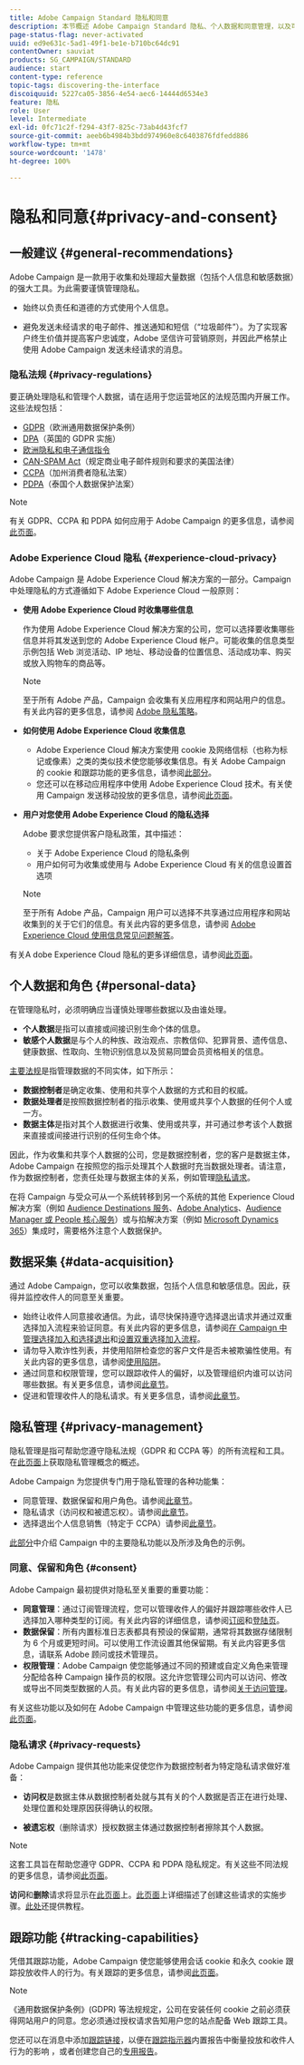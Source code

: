 ```yaml
---
title: Adobe Campaign Standard 隐私和同意
description: 本节概述 Adobe Campaign Standard 隐私、个人数据和同意管理，以及可用于处理这些事项的工具。
page-status-flag: never-activated
uuid: ed9e631c-5ad1-49f1-be1e-b710bc64dc91
contentOwner: sauviat
products: SG_CAMPAIGN/STANDARD
audience: start
content-type: reference
topic-tags: discovering-the-interface
discoiquuid: 5227ca05-3856-4e54-aec6-14444d6534e3
feature: 隐私
role: User
level: Intermediate
exl-id: 0fc71c2f-f294-43f7-825c-73ab4d43fcf7
source-git-commit: aeeb6b4984b3bdd974960e8c6403876fdfedd886
workflow-type: tm+mt
source-wordcount: '1478'
ht-degree: 100%

---
```


# 隐私和同意{#privacy-and-consent}

## 一般建议 {#general-recommendations}

Adobe Campaign 是一款用于收集和处理超大量数据（包括个人信息和敏感数据）的强大工具。为此需要谨慎管理隐私。

* 始终以负责任和道德的方式使用个人信息。

* 避免发送未经请求的电子邮件、推送通知和短信（“垃圾邮件”）。为了实现客户终生价值并提高客户忠诚度，Adobe 坚信许可营销原则，并因此严格禁止使用 Adobe Campaign 发送未经请求的消息。

### 隐私法规 {#privacy-regulations}

要正确处理隐私和管理个人数据，请在适用于您运营地区的法规范围内开展工作。这些法规包括：
* [GDPR](https://ec.europa.eu/info/law/law-topic/data-protection/reform/what-does-general-data-protection-regulation-gdpr-govern_en)（欧洲通用数据保护条例）
* [DPA](https://www.gov.uk/data-protection)（英国的 GDPR 实施）
* [欧洲隐私和电子通信指令](https://eur-lex.europa.eu/legal-content/EN/TXT/?uri=CELEX:02002L0058-20091219)
* [CAN-SPAM Act](https://www.ftc.gov/tips-advice/business-center/guidance/can-spam-act-compliance-guide-business)（规定商业电子邮件规则和要求的美国法律）
* [CCPA](https://leginfo.legislature.ca.gov/faces/codes_displayText.xhtml?lawCode=CIV&amp;division=3.&amp;title=1.81.5.&amp;part=4.&amp;chapter=&amp;article=)（加州消费者隐私法案）
* [PDPA](https://secureprivacy.ai/thailand-pdpa-summary-what-businesses-need-to-know/)（泰国个人数据保护法案）

>[!NOTE]
>
>有关 GDPR、CCPA 和 PDPA 如何应用于 Adobe Campaign 的更多信息，请参阅[此页面](https://helpx.adobe.com/cn/campaign/kb/campaign-privacy-overview.html#whatisgdpr)。

### Adobe Experience Cloud 隐私 {#experience-cloud-privacy}

Adobe Campaign 是 Adobe Experience Cloud 解决方案的一部分。Campaign 中处理隐私的方式遵循如下 Adobe Experience Cloud 一般原则：

* **使用 Adobe Experience Cloud 时收集哪些信息**

   作为使用 Adobe Experience Cloud 解决方案的公司，您可以选择要收集哪些信息并将其发送到您的 Adobe Experience Cloud 帐户。可能收集的信息类型示例包括 Web 浏览活动、IP 地址、移动设备的位置信息、活动成功率、购买或放入购物车的商品等。

   >[!NOTE]
   >
   >至于所有 Adobe 产品，Campaign 会收集有关应用程序和网站用户的信息。有关此内容的更多信息，请参阅 [Adobe 隐私策略](https://www.adobe.com/cn/privacy/policy.html)。

* **如何使用 Adobe Experience Cloud 收集信息**

   * Adobe Experience Cloud 解决方案使用 cookie 及网络信标（也称为标记或像素）之类的类似技术使您能够收集信息。有关 Adobe Campaign 的 cookie 和跟踪功能的更多信息，请参阅[此部分](#tracking-capabilities)。
   * 您还可以在移动应用程序中使用 Adobe Experience Cloud 技术。有关使用 Campaign 发送移动投放的更多信息，请参阅[此页面](https://helpx.adobe.com/cn/campaign/kb/acs-mobile.html)。

* **用户对您使用 Adobe Experience Cloud 的隐私选择**

   Adobe 要求您提供客户隐私政策，其中描述：

   * 关于 Adobe Experience Cloud 的隐私条例
   * 用户如何可为收集或使用与 Adobe Experience Cloud 有关的信息设置首选项

   >[!NOTE]
   >
   >至于所有 Adobe 产品，Campaign 用户可以选择不共享通过应用程序和网站收集到的关于它们的信息。有关此内容的更多信息，请参阅 [Adobe Experience Cloud 使用信息常见问题解答](https://www.adobe.com/cn/privacy/experience-cloud-usage-info-faq.html)。

有关A dobe Experience Cloud 隐私的更多详细信息，请参阅[此页面](https://www.adobe.com/cn/privacy/marketing-cloud.html)。

## 个人数据和角色 {#personal-data}

在管理隐私时，必须明确应当谨慎处理哪些数据以及由谁处理。
* **个人数据**&#x200B;是指可以直接或间接识别生命个体的信息。
* **敏感个人数据**&#x200B;是与个人的种族、政治观点、宗教信仰、犯罪背景、遗传信息、健康数据、性取向、生物识别信息以及贸易同盟会员资格相关的信息。

[主要法规](#privacy-regulations)是指管理数据的不同实体，如下所示：
* **数据控制者**&#x200B;是确定收集、使用和共享个人数据的方式和目的权威。
* **数据处理者**&#x200B;是按照数据控制者的指示收集、使用或共享个人数据的任何个人或一方。
* **数据主体**&#x200B;是指对其个人数据进行收集、使用或共享，并可通过参考该个人数据来直接或间接进行识别的任何生命个体。

因此，作为收集和共享个人数据的公司，您是数据控制者，您的客户是数据主体，Adobe Campaign 在按照您的指示处理其个人数据时充当数据处理者。请注意，作为数据控制者，您责任处理与数据主体的关系，例如管理[隐私请求](#privacy-requests)。

在将 Campaign 与受众可从一个系统转移到另一个系统的其他 Experience Cloud 解决方案（例如 [Audience Destinations 服务](../../integrating/using/aep-about-audience-destinations-service.md)、[Adobe Analytics](../../integrating/using/about-campaign-analytics-integration.md)、[Audience Manager 或 People 核心服务](../../integrating/using/sharing-audiences-with-audience-manager-or-people-core-service.md)）或与掐解决方案（例如 [Microsoft Dynamics 365](../../integrating/using/d365-acs-get-started.md)）集成时，需要格外注意个人数据保护。

## 数据采集 {#data-acquisition}

通过 Adobe Campaign，您可以收集数据，包括个人信息和敏感信息。因此，获得并监控收件人的同意至关重要。

* 始终让收件人同意接收通信。为此，请尽快保持遵守选择退出请求并通过双重选择加入流程来验证同意。有关此内容的更多信息，请参阅[在 Campaign 中管理选择加入和选择退出](../../audiences/using/managing-opt-in-and-opt-out-in-campaign.md)和[设置双重选择加入流程](../../channels/using/setting-up-a-double-opt-in-process.md)。
* 请勿导入欺诈性列表，并使用陷阱检查您的客户文件是否未被欺骗性使用。有关此内容的更多信息，请参阅[使用陷阱](../../sending/using/using-traps.md)。
* 通过同意和权限管理，您可以跟踪收件人的偏好，以及管理组织内谁可以访问哪些数据。有关更多信息，请参阅[此章节](#consent)。
* 促进和管理收件人的隐私请求。有关更多信息，请参阅[此章节](#privacy-requests)。

## 隐私管理 {#privacy-management}

隐私管理是指可帮助您遵守隐私法规（GDPR 和 CCPA 等）的所有流程和工具。在[此页面](https://helpx.adobe.com/cn/campaign/kb/campaign-privacy-overview.html)上获取隐私管理概念的概述。

Adobe Campaign 为您提供专门用于隐私管理的各种功能集：
* 同意管理、数据保留和用户角色。请参阅[此章节](#consent)。
* 隐私请求（访问权和被遗忘权）。请参阅[此章节](#privacy-requests)。
* 选择退出个人信息销售（特定于 CCPA）请参阅[此章节](https://helpx.adobe.com/cn/campaign/kb/acs-privacy.html#ccpa)。

[此部分](https://experienceleague.adobe.com/docs/campaign-classic/using/getting-started/privacy/privacy-faq.html?lang=zh-Hans#getting-started)中介绍 Campaign 中的主要隐私功能以及所涉及角色的示例。


### 同意、保留和角色 {#consent}

Adobe Campaign 最初提供对隐私至关重要的重要功能：

* **同意管理**：通过订阅管理流程，您可以管理收件人的偏好并跟踪哪些收件人已选择加入哪种类型的订阅。有关此内容的详细信息，请参阅[订阅](../../audiences/using/about-subscriptions.md)和[登陆页](../../channels/using/getting-started-with-landing-pages.md)。
* **数据保留**：所有内置标准日志表都具有预设的保留期，通常将其数据存储限制为 6 个月或更短时间。可以使用工作流设置其他保留期。有关此内容更多信息，请联系 Adobe 顾问或技术管理员。
* **权限管理**：Adobe Campaign 使您能够通过不同的预建或自定义角色来管理分配给各种 Campaign 操作员的权限。这允许您管理公司内可以访问、修改或导出不同类型数据的人员。有关此内容的更多信息，请参阅[关于访问管理](../../administration/using/about-access-management.md)。

有关这些功能以及如何在 Adobe Campaign 中管理这些功能的更多信息，请参阅[此页面](https://helpx.adobe.com/cn/campaign/kb/campaign-privacy-overview.html#consent)。

### 隐私请求 {#privacy-requests}

Adobe Campaign 提供其他功能来促使您作为数据控制者为特定隐私请求做好准备：

* **访问权**&#x200B;是数据主体从数据控制者处就与其有关的个人数据是否正在进行处理、处理位置和处理原因获得确认的权限。

* **被遗忘权**（删除请求）授权数据主体通过数据控制者擦除其个人数据。

>[!NOTE]
>
>这套工具旨在帮助您遵守 GDPR、CCPA 和 PDPA 隐私规定。有关这些不同法规的更多信息，请参阅[此页面](https://helpx.adobe.com/campaign/kb/campaign-privacy-overview.html#whatisgdpr)。

<!--* **GDPR** (General Data Protection Regulation) is the European Union’s (EU) privacy law that harmonizes and modernizes data protection requirements. GDPR applies to Adobe Campaign customers who hold data for Data Subjects residing in the EU.

* **CCPA** (California Consumer Privacy Act) provides California residents new rights in regards to their personal information and imposes data protection responsibilities on certain entities whom conduct business in California.

* **Thailand's PDPA** (Personal Data Protection Act) is the new privacy law that harmonizes and modernizes data protection requirements for Thailand. This regulation applies to Adobe Campaign customers who hold data for Data Subjects residing in this country.-->

**访问**&#x200B;和&#x200B;**删除**&#x200B;请求将显示在[此页面](https://experienceleague.adobe.com/docs/campaign-standard/using/getting-started/privacy/privacy-requests.html?lang=zh-Hans#getting-started)上。[此页面](https://helpx.adobe.com/cn/campaign/kb/acs-privacy.html#ManagingPrivacyRequests)上详细描述了创建这些请求的实施步骤。[此处](https://experienceleague.adobe.com/docs/campaign-standard-learn/tutorials/privacy/privacy-overview.html?lang=zh-Hans)还提供教程。

## 跟踪功能 {#tracking-capabilities}

凭借其跟踪功能，Adobe Campaign 使您能够使用会话 cookie 和永久 cookie 跟踪投放收件人的行为。有关跟踪的更多信息，请参阅[此页面](../../sending/using/tracking-messages.md)。

>[!NOTE]
>
>《通用数据保护条例》(GDPR) 等法规规定，公司在安装任何 cookie 之前必须获得网站用户的同意。您必须通过授权请求告知用户您的站点配备 Web 跟踪工具。

您还可以在消息中添加[跟踪链接](../../designing/using/links.md#about-tracked-urls)，以便在[跟踪指示器](../../reporting/using/tracking-indicators.md)内置报告中衡量投放和收件人行为的影响 ，或者创建您自己的[专用报告](../../reporting/using/about-dynamic-reports.md)。
